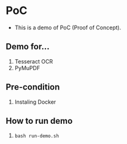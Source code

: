 # PoC
* This is a demo of PoC (Proof of Concept).

## Demo for...
1. Tesseract OCR
2. PyMuPDF

## Pre-condition

1. Instaling Docker

## How to run demo
1. `bash run-demo.sh`
